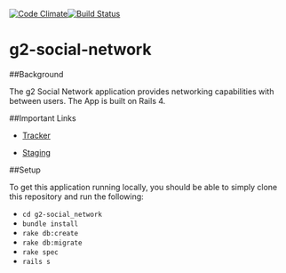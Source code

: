[![Code Climate](https://codeclimate.com/github/gSchool/g2-social-network.png)](https://codeclimate.com/github/gSchool/g2-social-network)[![Build Status](https://travis-ci.org/gSchool/g2-social-network.svg?branch=master)](https://travis-ci.org/gSchool/g2-social-network)

# g2-social-network

##Background

The g2 Social Network application provides networking capabilities with between users.  The App is built on Rails 4.

##Important Links

+ [Tracker](https://www.pivotaltracker.com/n/projects/1079706 "Tracker")

+ [Staging](http://g2-social-network-staging.herokuapp.com/ "Staging")

##Setup


To get this application running locally, you should be able to simply clone this repository and run the following:

+ `cd g2-social_network`
+ `bundle install`
+ `rake db:create`
+ `rake db:migrate`
+ `rake spec`
+ `rails s`


